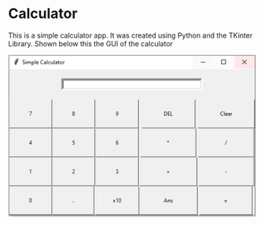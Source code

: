 # Calculator

This is a simple calculator app.
It was created using Python and the TKinter Library.
Shown below this the GUI of the calculator


![alt text](https://github.com/mbasacokile7/Calculator/blob/main/Calculator%20GUI.PNG)


 
